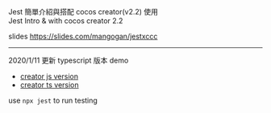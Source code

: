 Jest 簡單介紹與搭配 cocos creator(v2.2) 使用  
Jest Intro & with cocos creator 2.2

slides https://slides.com/mangogan/jestxccc

---
2020/1/11 更新 typescript 版本 demo
- [creator js version](cocos_creator/js)
- [creator ts version](cocos_creator/ts)

use `npx jest` to run testing
